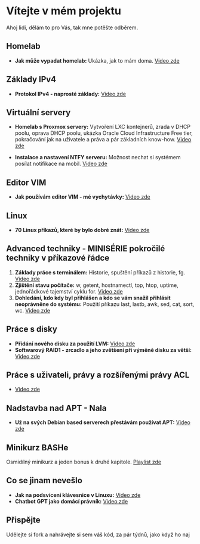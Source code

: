 # Vítejte v mém projektu

Ahoj lidi, dělám to pro Vás, tak mne potěšte odběrem.

## Homelab

- **Jak může vypadat homelab:** Ukázka, jak to mám doma. [Video zde](https://youtu.be/GHJMDWKpiOU)

## Základy IPv4

- **Protokol IPv4 - naprosté základy:** [Video zde](https://youtu.be/5cJ1mnz3e8w)

## Virtuální servery

- **Homelab s Proxmox servery:** Vytvoření LXC kontejnerů, zrada v DHCP poolu, oprava DHCP poolu, ukázka Oracle Cloud Infrastructure Free tier, pokračování jak na uživatele a práva a pár základních know-how. [Video zde](https://youtu.be/71pNQ0A-0TA)

- **Instalace a nastavení NTFY serveru:** Možnost nechat si systémem posílat notifikace na mobil. [Video zde](https://youtu.be/d7TBVrYz8UY)

## Editor VIM

- **Jak používám editor VIM - mé vychytávky:** [Video zde](https://youtu.be/H5KlttrH86U)

## Linux

- **70 Linux příkazů, které by bylo dobré znát:** [Video zde](https://youtu.be/rhW2mJ-GB2U)

## Advanced techniky - MINISÉRIE pokročilé techniky v příkazové řádce

1. **Základy práce s terminálem:** Historie, spuštění příkazů z historie, fg. [Video zde](https://youtu.be/GHP0OTiObH4)
2. **Zjištění stavu počítače:** w, getent, hostnamectl, top, htop, uptime, jednořádkové tajemství cyklu for. [Video zde](https://youtu.be/xvXHqUtU2qo)
3. **Dohledání, kdo kdy byl přihlášen a kdo se vám snažil přihlásit neoprávněne do systému:** Použití příkazu last, lastb, awk, sed, cat, sort, wc. [Video zde](https://youtu.be/WKghag7AlNw)

## Práce s disky

- **Přidání nového disku za použití LVM:** [Video zde](https://youtu.be/o9S0mNeA_lo)
- **Softwarový RAID1 - zrcadlo a jeho zvětšení při výměně disku za větší:** [Video zde](https://youtu.be/kGWmHO09_uQ)

## Práce s uživateli, právy a rozšířenými právy ACL

- [Video zde](https://youtu.be/G7Ux9mX306c)

## Nadstavba nad APT - Nala

- **Už na svých Debian based serverech přestávám používat APT:** [Video zde](https://youtu.be/82BygjO3ilM)

## Minikurz BASHe

Osmidílný minikurz a jeden bonus k druhé kapitole. [Playlist zde](https://www.youtube.com/playlist?list=PLvz7xV2fFVIVDWTe2bmiAumAWnhVDwxZe)

## Co se jinam nevešlo

- **Jak na podsvícení klávesnice v Linuxu:** [Video zde](https://youtu.be/67qtO45XbQQ)
- **Chatbot GPT jako domácí právník:** [Video zde](https://www.youtube.com/watch?v=LYUfIWmzv7k)

## Přispějte

Udělejte si fork a nahrávejte si sem váš kód, za pár týdnů, jako když ho naj
